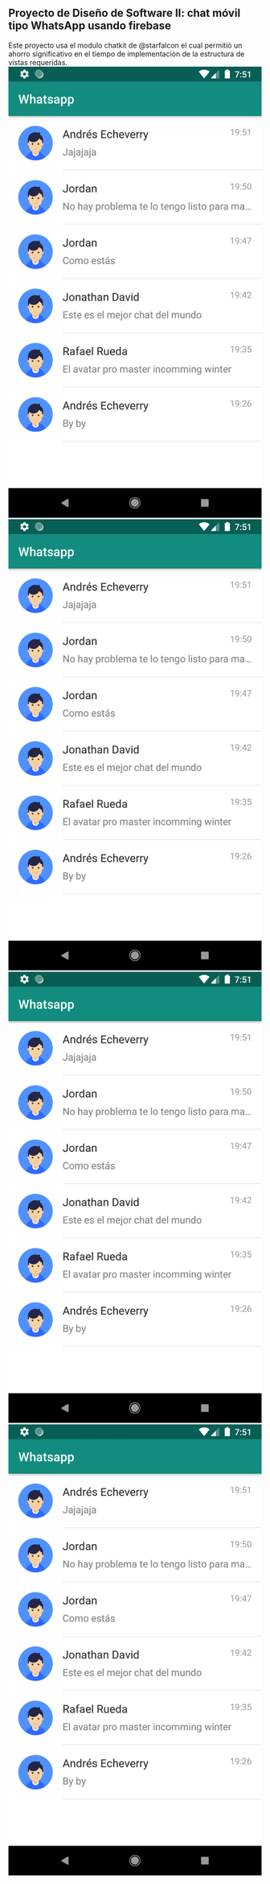 ## Proyecto de Diseño de Software II: chat móvil tipo WhatsApp usando firebase
Este proyecto usa el modulo chatkit de @starfalcon el cual permitió un ahorro significativo en el tiempo de implementación de la estructura de vistas requeridas.
![whatapp-firebase](https://github.com/aeecheverry/Whatsappb/blob/master/images/Screenshot_1557085912.png)
![whatapp-firebase](https://github.com/aeecheverry/Whatsappb/blob/master/images/Screenshot_1557085912.png)
![whatapp-firebase](https://github.com/aeecheverry/Whatsappb/blob/master/images/Screenshot_1557085912.png)
![whatapp-firebase](https://github.com/aeecheverry/Whatsappb/blob/master/images/Screenshot_1557085912.png)

